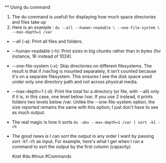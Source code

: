 ** Using du command

1. The du command is usefull for displaying how much space directories and files
take up 
1. Here is an example :
`du --all --human-readable \
--one-file-system \
--max-depth=1 /var`
- --all (-a): Print all files and folders.
- --human-readable (-h): Print sizes in big chunks rather than in bytes 
(for instance, 1K instead of 1024).
- --one-file-system (-x): Skip directories on different filesystems.
The result is that if /var/log is mounted separately, it isn't counted because
it's on a separate filesystem. 
This ensures I see the disk space used under only one directory path and not 
across physical media.
- --max-depth=1 (-d): Print the total for a directory (or file, with --all)
only if it is, in this case, one level below /var. If you use 2 instead, it 
prints folders two levels below /var. Unlike the --one-file-system option,
the size reported remains the same with this option; I just don't have to see
as much output.

- The real magic is how it sorts `du -ahx --max-depth=1 /var | sort -k1 -rh`
- The good news is I can sort the output in any order I want by passing sort
-k1 -rh as input. For example, here's what I get when I run a command to 
sort the output by the first column (capacity)

   #zet #du #linux #Commands


